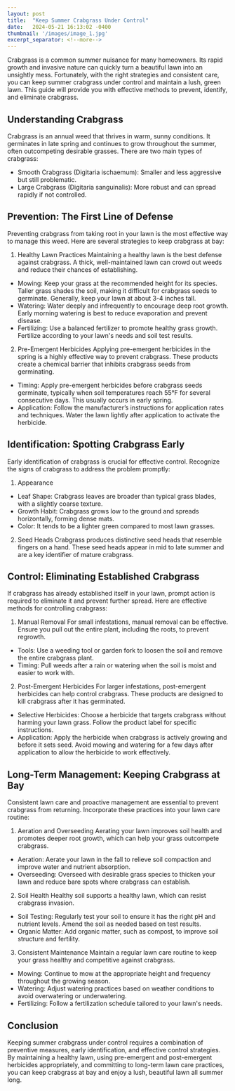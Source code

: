 ```yaml
---
layout: post
title:  "Keep Summer Crabgrass Under Control"
date:   2024-05-21 16:13:02 -0400
thumbnail: '/images/image_1.jpg'
excerpt_separator: <!--more-->
---
```

Crabgrass is a common summer nuisance for many homeowners.<!--more--> Its rapid growth and invasive nature can quickly turn a beautiful lawn into an unsightly mess. Fortunately, with the right strategies and consistent care, you can keep summer crabgrass under control and maintain a lush, green lawn. This guide will provide you with effective methods to prevent, identify, and eliminate crabgrass.

## Understanding Crabgrass
Crabgrass is an annual weed that thrives in warm, sunny conditions. It germinates in late spring and continues to grow throughout the summer, often outcompeting desirable grasses. There are two main types of crabgrass:
* Smooth Crabgrass (Digitaria ischaemum): Smaller and less aggressive but still problematic.
* Large Crabgrass (Digitaria sanguinalis): More robust and can spread rapidly if not controlled.

## Prevention: The First Line of Defense
Preventing crabgrass from taking root in your lawn is the most effective way to manage this weed. Here are several strategies to keep crabgrass at bay:
1. Healthy Lawn Practices
Maintaining a healthy lawn is the best defense against crabgrass. A thick, well-maintained lawn can crowd out weeds and reduce their chances of establishing.
* Mowing: Keep your grass at the recommended height for its species. Taller grass shades the soil, making it difficult for crabgrass seeds to germinate. Generally, keep your lawn at about 3-4 inches tall.
* Watering: Water deeply and infrequently to encourage deep root growth. Early morning watering is best to reduce evaporation and prevent disease.
* Fertilizing: Use a balanced fertilizer to promote healthy grass growth. Fertilize according to your lawn's needs and soil test results.
2. Pre-Emergent Herbicides
Applying pre-emergent herbicides in the spring is a highly effective way to prevent crabgrass. These products create a chemical barrier that inhibits crabgrass seeds from germinating.
* Timing: Apply pre-emergent herbicides before crabgrass seeds germinate, typically when soil temperatures reach 55°F for several consecutive days. This usually occurs in early spring.
* Application: Follow the manufacturer’s instructions for application rates and techniques. Water the lawn lightly after application to activate the herbicide.

## Identification: Spotting Crabgrass Early
Early identification of crabgrass is crucial for effective control. Recognize the signs of crabgrass to address the problem promptly:
1. Appearance
* Leaf Shape: Crabgrass leaves are broader than typical grass blades, with a slightly coarse texture.
* Growth Habit: Crabgrass grows low to the ground and spreads horizontally, forming dense mats.
* Color: It tends to be a lighter green compared to most lawn grasses.
2. Seed Heads
Crabgrass produces distinctive seed heads that resemble fingers on a hand. These seed heads appear in mid to late summer and are a key identifier of mature crabgrass.

## Control: Eliminating Established Crabgrass
If crabgrass has already established itself in your lawn, prompt action is required to eliminate it and prevent further spread. Here are effective methods for controlling crabgrass:
1. Manual Removal
For small infestations, manual removal can be effective. Ensure you pull out the entire plant, including the roots, to prevent regrowth.
* Tools: Use a weeding tool or garden fork to loosen the soil and remove the entire crabgrass plant.
* Timing: Pull weeds after a rain or watering when the soil is moist and easier to work with.
2. Post-Emergent Herbicides
For larger infestations, post-emergent herbicides can help control crabgrass. These products are designed to kill crabgrass after it has germinated.
* Selective Herbicides: Choose a herbicide that targets crabgrass without harming your lawn grass. Follow the product label for specific instructions.
* Application: Apply the herbicide when crabgrass is actively growing and before it sets seed. Avoid mowing and watering for a few days after application to allow the herbicide to work effectively.

## Long-Term Management: Keeping Crabgrass at Bay
Consistent lawn care and proactive management are essential to prevent crabgrass from returning. Incorporate these practices into your lawn care routine:
1. Aeration and Overseeding
Aerating your lawn improves soil health and promotes deeper root growth, which can help your grass outcompete crabgrass.
* Aeration: Aerate your lawn in the fall to relieve soil compaction and improve water and nutrient absorption.
* Overseeding: Overseed with desirable grass species to thicken your lawn and reduce bare spots where crabgrass can establish.
2. Soil Health
Healthy soil supports a healthy lawn, which can resist crabgrass invasion.
* Soil Testing: Regularly test your soil to ensure it has the right pH and nutrient levels. Amend the soil as needed based on test results.
* Organic Matter: Add organic matter, such as compost, to improve soil structure and fertility.
3. Consistent Maintenance
Maintain a regular lawn care routine to keep your grass healthy and competitive against crabgrass.
* Mowing: Continue to mow at the appropriate height and frequency throughout the growing season.
* Watering: Adjust watering practices based on weather conditions to avoid overwatering or underwatering.
* Fertilizing: Follow a fertilization schedule tailored to your lawn's needs.

## Conclusion
Keeping summer crabgrass under control requires a combination of preventive measures, early identification, and effective control strategies. By maintaining a healthy lawn, using pre-emergent and post-emergent herbicides appropriately, and committing to long-term lawn care practices, you can keep crabgrass at bay and enjoy a lush, beautiful lawn all summer long.
